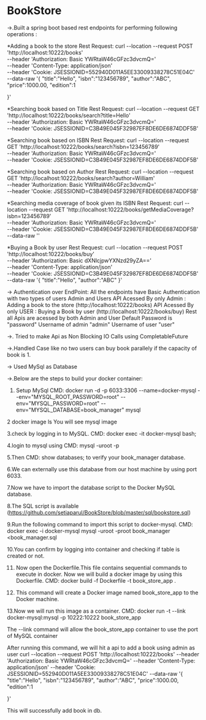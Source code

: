 # BookStore

->.Built a spring boot based rest endpoints for performing following operations :

*Adding a book to the store 
Rest Request:
curl --location --request POST 'http://localhost:10222/books' \
--header 'Authorization: Basic YWRtaW46cGFzc3dvcmQ=' \
--header 'Content-Type: application/json' \
--header 'Cookie: JSESSIONID=552940D011A5EE33009338278C51E04C' \
--data-raw '{
	"title":"Hello",
	"isbn":"123456789",
	"author":"ABC",
	"price":1000.00,
	"edition":1
	
}'


*Searching book based on Title
Rest Request:
curl --location --request GET 'http://localhost:10222/books/search?title=Hello' \
--header 'Authorization: Basic YWRtaW46cGFzc3dvcmQ=' \
--header 'Cookie: JSESSIONID=C3B49E045F32987EF8DE6DE6874DDF5B'



*Searching book based on ISBN
Rest Request:
curl --location --request GET 'http://localhost:10222/books/search?isbn=123456789' \
--header 'Authorization: Basic YWRtaW46cGFzc3dvcmQ=' \
--header 'Cookie: JSESSIONID=C3B49E045F32987EF8DE6DE6874DDF5B'



*Searching book based on Author
Rest Request:
curl --location --request GET 'http://localhost:10222/books/search?author=William' \
--header 'Authorization: Basic YWRtaW46cGFzc3dvcmQ=' \
--header 'Cookie: JSESSIONID=C3B49E045F32987EF8DE6DE6874DDF5B'



*Searching media coverage of book given its ISBN
Rest Request:
curl --location --request GET 'http://localhost:10222/books/getMediaCoverage?isbn=123456789' \
--header 'Authorization: Basic YWRtaW46cGFzc3dvcmQ=' \
--header 'Cookie: JSESSIONID=C3B49E045F32987EF8DE6DE6874DDF5B' \
--data-raw ''



*Buying a Book by user
Rest Request:
curl --location --request POST 'http://localhost:10222/books/buy' \
--header 'Authorization: Basic dXNlcjpwYXNzd29yZA==' \
--header 'Content-Type: application/json' \
--header 'Cookie: JSESSIONID=C3B49E045F32987EF8DE6DE6874DDF5B' \
--data-raw '{
"title":"Hello",
"author":"ABC"
}'


-> Authentication over EndPoint:
All the endpoints have Basic Authentication with two types of users Admin and Users 
API Acessed By only Admin : Adding a book to the store (http://localhost:10222/books)
API Acessed By only USER : Buying a Book by user (http://localhost:10222/books/buy)
Rest all Apis are acessed by both Admin and User
Default Password is "password"
Username of admin "admin"
Username of user "user"


->. Tried to make Api as Non Blocking IO Calls using CompletableFuture

->.Handled Case like no two users can buy book parallely if the capacity of book is 1.

-> Used MySql as Database

->.Below are the steps to build your docker container:

1. Setup MySql 
CMD: docker run -d -p 6033:3306 --name=docker-mysql --env="MYSQL_ROOT_PASSWORD=root" --env="MYSQL_PASSWORD=root" --env="MYSQL_DATABASE=book_manager" mysql

2 docker image ls 
You will see mysql image 

3.check by logging in to MySQL.
CMD: docker exec -it docker-mysql bash;

4.login to mysql using 
CMD: mysql -uroot -p

5.Then CMD: show databases;
to verify your book_manager database.

6.We can externally use this database from our host machine by using port 6033.

7.Now we have to import the database script to the Docker MySQL database.

8.The SQL script is available (https://github.com/setiaparul/BookStore/blob/master/sql/bookstore.sql)

9.Run the following command to import this script to docker-mysql. 
CMD: docker exec -i docker-mysql mysql -uroot -proot book_manager <book_manager.sql

10.You can confirm by logging into container and checking if table is created or not.

11. Now open the Dockerfile.This file contains sequential commands to execute in docker. 
Now we will build a docker image by using this Dockerfile. 
CMD: docker build -f Dockerfile -t book_store_app .

12. This command will create a Docker image named book_store_app to the Docker machine. 

13.Now we will run this image as a container.
CMD: docker run -t --link docker-mysql:mysql -p 10222:10222 book_store_app

The --link command will allow the book_store_app container to use the port of MySQL container

After running this command, we will hit a api to add a book using admin as user 
curl --location --request POST 'http://localhost:10222/books'
--header 'Authorization: Basic YWRtaW46cGFzc3dvcmQ='
--header 'Content-Type: application/json'
--header 'Cookie: JSESSIONID=552940D011A5EE33009338278C51E04C'
--data-raw '{ "title":"Hello", "isbn":"123456789", "author":"ABC", "price":1000.00, "edition":1

}'

This will successfully add book in db.
